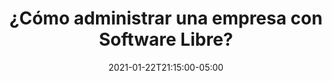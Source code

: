---
# Documentation: https://sourcethemes.com/academic/docs/managing-content/

title: "¿Cómo administrar una empresa con Software Libre?"
event: "¿Cómo administrar una empresa con Software Libre?"
event_url: https://www.facebook.com/gnulinuxlatino/
location: https://www.facebook.com/gnulinuxlatino/
address:
  street:
  city:
  region:
  postcode:
  country:
summary: "¿Te gustaría conocer un caso de éxito utilizando Software Libre y poderlo hacer en tu negocio / empresa? Esta noche Antonio Fregoso (@AntonioFregoso) nos platicará sobre su experiencia al administrar una empresa con más de 100 empleados usando Software libre."

# Talk start and end times.
#   End time can optionally be hidden by prefixing the line with `#`.
date: 2021-01-22T21:15:00-05:00
date_end: 2021-01-22T23:15:00-05:00
all_day: false

# Schedule page publish date (NOT talk date).
publishDate: 2021-01-22T06:07:39-05:00

authors: []
tags: [GNU Linux, FLOSS, Negocios, Tips]

# Is this a featured talk? (true/false)
featured: false

# Featured image
# To use, add an image named `featured.jpg/png` to your page's folder.
# Focal points: Smart, Center, TopLeft, Top, TopRight, Left, Right, BottomLeft, Bottom, BottomRight.
image:
  caption: ""
  focal_point: ""
  preview_only: false

# Custom links (optional).
#   Uncomment and edit lines below to show custom links.
links:
- name: Follow
  url: https://twitter.com/antoniofregoso
  icon_pack: fab
  icon: twitter

# Optional filename of your slides within your talk's folder or a URL.
url_slides:

url_code:
url_pdf:
url_video: 

# Markdown Slides (optional).
#   Associate this talk with Markdown slides.
#   Simply enter your slide deck's filename without extension.
#   E.g. `slides = "example-slides"` references `content/slides/example-slides.md`.
#   Otherwise, set `slides = ""`.
slides: ""

# Projects (optional).
#   Associate this post with one or more of your projects.
#   Simply enter your project's folder or file name without extension.
#   E.g. `projects = ["internal-project"]` references `content/project/deep-learning/index.md`.
#   Otherwise, set `projects = []`.
projects: ["3ra-temporada-meetups"]
---